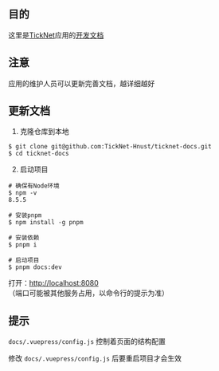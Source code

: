 ## 目的

这里是[TickNet](http://home.ticknet.hnust.cn)应用的[开发文档](https://ticknet-docs.vercel.app)

## 注意

应用的维护人员可以更新完善文档，越详细越好

## 更新文档

1. 克隆仓库到本地

```shell
$ git clone git@github.com:TickNet-Hnust/ticknet-docs.git
$ cd ticknet-docs
```

2. 启动项目

```shell
# 确保有Node环境
$ npm -v
8.5.5

# 安装pnpm
$ npm install -g pnpm

# 安装依赖
$ pnpm i

# 启动项目
$ pnpm docs:dev
```

打开：<http://localhost:8080> （端口可能被其他服务占用，以命令行的提示为准）

## 提示

`docs/.vuepress/config.js` 控制着页面的结构配置

修改 `docs/.vuepress/config.js` 后要重启项目才会生效
